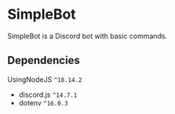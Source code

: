 # SimpleBot

SimpleBot is a Discord bot with basic commands.

## Dependencies

UsingNodeJS `^18.14.2`
- discord.js `^14.7.1`
- dotenv `^16.0.3`
